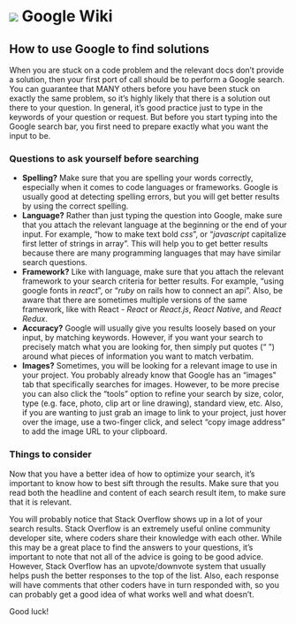 # ![](https://ga-dash.s3.amazonaws.com/production/assets/logo-9f88ae6c9c3871690e33280fcf557f33.png) Google Wiki

## How to use Google to find solutions

When you are stuck on a code problem and the relevant docs don’t provide a solution, then your first port of call should be to perform a Google search. You can guarantee that MANY others before you have been stuck on exactly the same problem, so it’s highly likely that there is a solution out there to your question. In general, it’s good practice just to type in the keywords of your question or request. But before you start typing into the Google search bar, you first need to prepare exactly what you want the input to be. 

### Questions to ask yourself before searching

* __Spelling?__ Make sure that you are spelling your words correctly, especially when it comes to code languages or frameworks. Google is usually good at detecting spelling errors, but you will get better results by using the correct spelling.
* __Language?__ Rather than just typing the question into Google, make sure that you attach the relevant language at the beginning or the end of your input. For example, “how to make text bold _css_”, or “_javascript_ capitalize first letter of strings in array”. This will help you to get better results because there are many programming languages that may have similar search questions.
* __Framework?__ Like with language, make sure that you attach the relevant framework to your search criteria for better results. For example, “using google fonts in _react_”, or “_ruby_ on rails how to connect an api”. Also, be aware that there are sometimes multiple versions of the same framework, like with React - _React_ or _React.js_, _React Native_, and _React Redux_.
* __Accuracy?__ Google will usually give you results loosely based on your input, by matching keywords. However, if you want your search to precisely match what you are looking for, then simply put quotes (“ ”) around what pieces of information you want to match verbatim.
* __Images?__ Sometimes, you will be looking for a relevant image to use in your project. You probably already know that Google has an “images" tab that specifically searches for images. However, to be more precise you can also click the “tools” option to refine your search by size, color, type (e.g. face, photo, clip art or line drawing), standard view, etc. Also, if you are wanting to just grab an image to link to your project, just hover over the image, use a two-finger click, and select “copy image address” to add the image URL to your clipboard.

### Things to consider

Now that you have a better idea of how to optimize your search, it’s important to know how to best sift through the results. Make sure that you read both the headline and content of each search result item, to make sure that it is relevant.

You will probably notice that Stack Overflow shows up in a lot of your search results. Stack Overflow is an extremely useful online community developer site, where coders share their knowledge with each other. While this may be a great place to find the answers to your questions, it’s important to note that not all of the advice is going to be good advice. However, Stack Overflow has an upvote/downvote system that usually helps push the better responses to the top of the list. Also, each response will have comments that other coders have in turn responded with, so you can probably get a good idea of what works well and what doesn’t.

Good luck!
